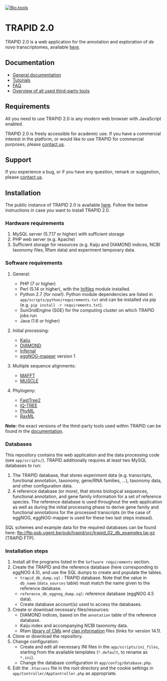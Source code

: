 [![Bio.tools](https://img.shields.io/badge/Bio.tools-TRAPID-orange.svg)](https://bio.tools/trapid)

# TRAPID 2.0

TRAPID 2.0 is a web application for the annotation and exploration of *de novo* transcriptomes, available [here](http://bioinformatics.psb.ugent.be/trapid). 


## Documentation

* [General documentation](http://bioinformatics.psb.ugent.be/trapid_02/documentation/general) 
* [Tutorials](http://bioinformatics.psb.ugent.be/trapid_02/documentation/tutorial)
* [FAQ](http://bioinformatics.psb.ugent.be/trapid_02/documentation/faq)
* [Overview of all used third-party tools](http://bioinformatics.psb.ugent.be/trapid_02/documentation/tools_parameters)
    

## Requirements 

All you need to use TRAPID 2.0 is any modern web browser with JavaScript enabled. 

TRAPID 2.0 is freely accessible for academic use.  If you have a commercial interest in the platform, or would like to use TRAPID for commercial purposes, please [contact us](http://bioinformatics.psb.ugent.be/trapid_02/documentation/contact).


## Support 

If you experience a bug, or if you have any question, remark or suggestion, please [contact us](http://bioinformatics.psb.ugent.be/trapid_02/documentation/contact).


## Installation 

The public instance of TRAPID 2.0 is available [here](http://bioinformatics.psb.ugent.be/trapid). Follow the below instructions in case you want to install TRAPID 2.0. 


### Hardware requirements 

1. MySQL server (5.7.17 or higher) with sufficient storage 
2. PHP web server  (e.g. Apache)
3. Sufficient storage for resources (e.g. Kaiju and DIAMOND indices, NCBI taxonomy files, Rfam data) and experiment temporary data. 


### Software requirements

1. General:
    * PHP (7 or higher)
    * Perl (5.14 or higher), with the [Inifiles](https://metacpan.org/pod/Config::IniFiles) module installed. 
    * Python 2.7 (for now!). Python module dependencies are listed in `app/scripts/python/requirements.txt` and can be installed via pip (e.g. `pip install -r requirements.txt`). 
    * SunGridEngine (SGE) for the computing cluster on which TRAPID jobs run
    * Java (1.6 or higher)

2. Initial processing: 
    * [Kaiju](https://github.com/bioinformatics-centre/kaiju)
    * [DIAMOND](https://github.com/bbuchfink/diamond)
    * [Infernal](https://github.com/EddyRivasLab/infernal)
    * [eggNOG-mapper](https://github.com/eggnogdb/eggnog-mapper) version 1

3. Multiple sequence alignments: 
    * [MAFFT](https://mafft.cbrc.jp/alignment/software/source.html)
    * [MUSCLE](https://www.drive5.com/muscle/)

4. Phylogeny: 
    * [FastTree2](http://www.microbesonline.org/fasttree/#Install)
    * [IQ-TREE](https://github.com/Cibiv/IQ-TREE)
    * [PhyML](https://github.com/stamatak/standard-RAxML)
    * [RaxML](http://www.atgc-montpellier.fr/phyml/)

**Note:** the exact versions of the third-party tools used within TRAPID can be found in the [documentation](http://bioinformatics.psb.ugent.be/trapid_02/documentation/tools_parameters). 


### Databases

This repository contains the web application and the data processing code (see `app/scripts/`). TRAPID additionally requires at least two MySQL databases to run: 

1. The TRAPID database, that stores experiment data (e.g. transcripts, functional annotation, taxonomy, gene/RNA families, ...), taxonomy data, and other configuration data. 
2. A reference database (or more), that stores biological sequences,  functional annotation, and gene family information for a set of reference species. The reference database is used throughout the web application as well as during the initial processing phase to derive gene family and functional annotations for the processed transcripts (in the case of eggNOG, eggNOG-mapper is used for these two last steps instead). 

SQL schemes and example data for the required databases can be found here: ftp://ftp.psb.ugent.be/pub/trapid/src/trapid_02_db_examples.tar.gz (TRAPID FTP).

### Installation steps 

1. Install all the programs listed in the `Software requirements` section.
2. Create the TRAPID and the reference database (here corresponding to eggNOG 4.5), and use the SQL dumps to create and populate the tables. 
    * `trapid_db_dump.sql` : TRAPID database. Note that the value in `db_name` (`data_sources` table) must match the name given to the reference database. 
    * `reference_db_eggnog_dump.sql`: reference database (eggNOG 4.5 data).
    * Create database account(s) used to access the databases. 
3. Create or download necessary files/resources: 
    * DIAMOND indices, based on the `annotation` table of the reference database. 
    * Kaiju index and accompanying NCBI taxonomy data.
    * Rfam [library of CMs](ftp://ftp.ebi.ac.uk/pub/databases/Rfam/14.1/Rfam.cm.gz) and [clan information](ftp://ftp.ebi.ac.uk/pub/databases/Rfam/14.1/Rfam.clanin) files (links for version 14.1). 
4. Clone or download the repository. 
5. Change configuration: 
    * Create and edit all necessary INI files in the `app/scripts/ini_files`, starting from the available templates (`*.default`, to rename as `*.ini`). 
    * Change the database configuration in `app/config/database.php`. 
6. Edit the `.htaccess` file in the root directory and the cookie settings in `app/Controller/AppController.php` as appropriate.

